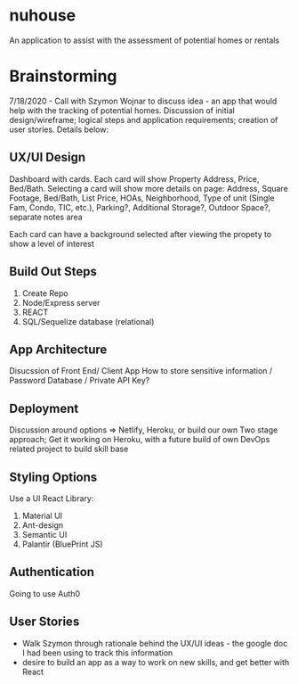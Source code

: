# nuhouse
An application to assist with the assessment of potential homes or rentals

# Brainstorming

7/18/2020 - Call with Szymon Wojnar to discuss idea - an app that would help with the tracking of potential homes.  Discussion of initial design/wireframe; logical steps and application requirements; creation of user stories.  Details below: 

## UX/UI Design

Dashboard with cards.  Each card will show Property Address, Price, Bed/Bath.  Selecting a card will show more details on page: Address, Square Footage, Bed/Bath, List Price, HOAs, Neighborhood, Type of unit (Single Fam, Condo, TIC, etc.), Parking?, Additional Storage?, Outdoor Space?, separate notes area

Each card can have a background selected after viewing the propety to show a level of interest

## Build Out Steps

1) Create Repo
2) Node/Express server
3) REACT
4) SQL/Sequelize database (relational)

## App Architecture

Disucssion of Front End/ Client App
How to store sensitive information / Password Database / Private API Key?

## Deployment

Discussion around options => Netlify, Heroku, or build our own
Two stage approach; Get it working on Heroku, with a future build of own DevOps related project to build skill base

## Styling Options

Use a UI React Library:
1) Material UI
2) Ant-design
3) Semantic UI
4) Palantir (BluePrint JS)

## Authentication 

Going to use Auth0

## User Stories

- Walk Szymon through rationale behind the UX/UI ideas - the google doc I had been using to track this information
- desire to build an app as a way to work on new skills, and get better with React
